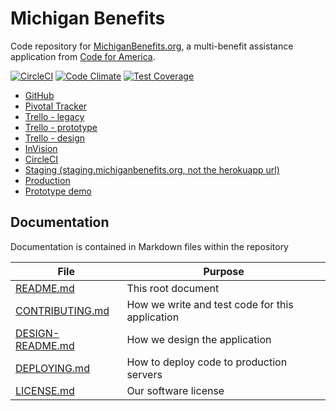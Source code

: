 # Michigan Benefits

Code repository for [MichiganBenefits.org](https://www.michiganbenefits.org/), a multi-benefit assistance application from
[Code for America](https://www.codeforamerica.org).

[![CircleCI](https://circleci.com/gh/codeforamerica/michigan-benefits.svg?style=svg)](https://circleci.com/gh/codeforamerica/michigan-benefits)
[![Code Climate](https://codeclimate.com/github/codeforamerica/michigan-benefits/badges/gpa.svg)](https://codeclimate.com/github/codeforamerica/michigan-benefits)
[![Test Coverage](https://codeclimate.com/github/codeforamerica/michigan-benefits/badges/coverage.svg)](https://codeclimate.com/github/codeforamerica/michigan-benefits/coverage)

* [GitHub](https://github.com/codeforamerica/michigan-benefits)
* [Pivotal Tracker](https://www.pivotaltracker.com/n/projects/2123705)
* [Trello - legacy](https://trello.com/b/aBqTrqaJ/the-digital-assister)
* [Trello - prototype](https://trello.com/b/aN8DB2pN/medicaid-application-arrives-via-online-search)
* [Trello - design](https://trello.com/b/TIKaeN1c/michiganbenefitsorg-design-board)
* [InVision](https://projects.invisionapp.com/d/main#/projects/prototypes/10425326)
* [CircleCI](https://circleci.com/gh/codeforamerica/michigan-benefits)
* [Staging (staging.michiganbenefits.org, not the herokuapp url)](https://staging.michiganbenefits.org)
* [Production](https://michigan-benefits-production.herokuapp.com)
* [Prototype demo](https://michigan-benefits-prod.herokuapp.com/)

## Documentation

Documentation is contained in Markdown files within the repository

| File          | Purpose |
| ------------- | -----------|
| [README.md](README.md) | This root document |
| [CONTRIBUTING.md](CONTRIBUTING.md) | How we write and test code for this application |
| [DESIGN-README.md](DESIGN-README.md) | How we design the application |
| [DEPLOYING.md](DEPLOYING.md) | How to deploy code to production servers |
| [LICENSE.md](LICENSE.md) | Our software license |
